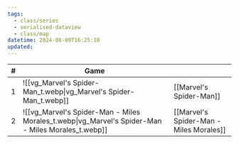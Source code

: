 ```yaml
---
tags:
  - class/series
  - serialised-dataview
  - class/map
datetime: 2024-08-09T16:25:10
updated: 
---
```

<!-- QueryToSerialize: table without id sequence as "#", embed(link(thumbnail)) as Game, file.link as ""  from #class/video-game where series = [[]] sort sequence -->
<!-- SerializedQuery: table without id sequence as "#", embed(link(thumbnail)) as Game, file.link as ""  from #class/video-game where series = [[]] sort sequence -->

| # | Game                                                                                                                   |                                                                                              |
| - | ---------------------------------------------------------------------------------------------------------------------- | -------------------------------------------------------------------------------------------- |
| 1 | ![[vg_Marvel's Spider-Man_t.webp\|vg_Marvel's Spider-Man_t.webp]]                                 | [[Marvel's Spider-Man]]                                 |
| 2 | ![[vg_Marvel's Spider-Man - Miles Morales_t.webp\|vg_Marvel's Spider-Man - Miles Morales_t.webp]] | [[Marvel's Spider-Man - Miles Morales]] |
<!-- SerializedQuery END -->
